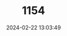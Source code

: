 ---
title: "1154"
category: "Amorphochilus schnablii"
draft: false
date: 2024-02-22 13:03:49
languages:
  English: ["Smokey Bat", "Smoky Bat"]
  German: ["Felsenküsten-Stummeldaumen"]
---